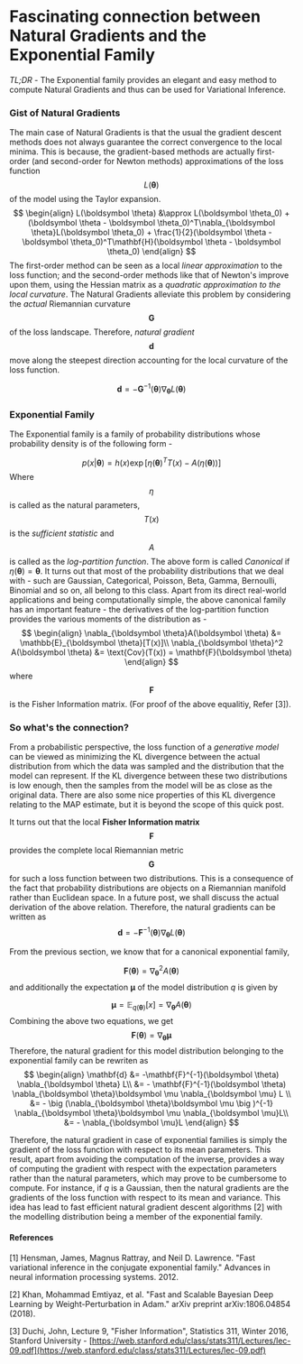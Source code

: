 # Fascinating connection between Natural Gradients and the Exponential Family

*TL;DR -* The Exponential family provides an elegant and easy method to compute Natural Gradients and thus can be used for Variational Inference.

### Gist of Natural Gradients
The main case of Natural Gradients is that the usual the gradient descent methods does not always guarantee the correct convergence to the local minima. This is because, the gradient-based methods are actually first-order (and second-order for Newton methods) approximations of the loss function $$L(\boldsymbol \theta)$$ of the model using the Taylor expansion.
$$
\begin{align}
L(\boldsymbol \theta) &\approx L(\boldsymbol \theta_0) + (\boldsymbol \theta - \boldsymbol \theta_0)^T\nabla_{\boldsymbol \theta}L(\boldsymbol \theta_0) + \frac{1}{2}(\boldsymbol \theta - \boldsymbol \theta_0)^T\mathbf{H}(\boldsymbol \theta - \boldsymbol \theta_0)
\end{align}
$$
The first-order method can be seen as a local *linear approximation* to the loss function; and the second-order methods like that of Newton's improve upon them, using the Hessian matrix as a *quadratic approximation to the local curvature*. The Natural Gradients alleviate this problem by considering the *actual* Riemannian curvature $$\mathbf{G}$$ of the loss landscape. Therefore, *natural gradient* $$\mathbf{d}$$ move along the steepest direction accounting for the local curvature of the loss function.

$$
\mathbf{d} = -\mathbf{G}^{-1}(\boldsymbol \theta)\nabla_{\boldsymbol \theta}L(\boldsymbol \theta)
$$

### Exponential Family
The Exponential family is a family of probability distributions whose probability density is of the following form -

$$
p(x|\boldsymbol \theta) = h(x)\exp \big [ \eta(\boldsymbol \theta)^T T(x) - A(\eta(\boldsymbol \theta))\big ]
$$
Where $$\eta$$ is called as the natural parameters, $$T(x)$$ is the *sufficient statistic* and $$A$$ is called as the *log-partition function*. The above form is called *Canonical* if $\eta(\boldsymbol \theta) = \boldsymbol \theta$. It turns out that most of the probability distributions that we deal with - such are Gaussian, Categorical, Poisson, Beta, Gamma, Bernoulli, Binomial and so on, all belong to this class. Apart from its direct real-world applications and being computationally simple, the above canonical family has an important feature - the derivatives of the log-partition function provides the various moments of the distribution as -
$$
\begin{align}
\nabla_{\boldsymbol \theta}A(\boldsymbol \theta) &= \mathbb{E}_{\boldsymbol \theta}[T(x)]\\
\nabla_{\boldsymbol \theta}^2 A(\boldsymbol \theta) &= \text{Cov}(T(x)) = \mathbf{F}(\boldsymbol \theta)
\end{align}
$$
where $$\mathbf{F}$$ is the Fisher Information matrix. (For proof of the above equalitiy, Refer [3]).

### So what's the connection?
From a probabilistic perspective, the loss function of a *generative model* can be viewed as minimizing the KL divergence between the actual distribution from which the data was sampled and the  distribution that the model can represent. If the KL divergence between these two distributions is low enough, then the samples from the model will be as close as the original data. There are also some nice properties of this KL divergence relating to the MAP estimate, but it is beyond the scope of this quick post.

It turns out that the local **Fisher Information matrix** $$\mathbf{F}$$ provides the complete local Riemannian metric $$\mathbf{G}$$ for such a loss function between two distributions. This is a consequence of the fact that probability distributions are objects on a Riemannian manifold rather than Euclidean space. In a future post, we shall discuss the actual derivation of the above relation. Therefore, the natural gradients can be written as
$$
\mathbf{d} = -\mathbf{F}^{-1}(\boldsymbol \theta)\nabla_{\boldsymbol \theta}L(\boldsymbol \theta)
$$

From the previous section, we know that for a canonical exponential family,

$$\mathbf{F}(\boldsymbol \theta) = \nabla_{\boldsymbol \theta}^2 A(\boldsymbol \theta)$$
and additionally the expectation $\boldsymbol \mu$ of the model distribution $q$ is given by

$$
\boldsymbol \mu = \mathbb{E}_{q(\boldsymbol \theta)}[x] = \nabla_{\boldsymbol \theta}A(\boldsymbol \theta)
$$
Combining the above two equations, we get
$$
\mathbf{F}(\boldsymbol \theta) = \nabla_{\boldsymbol \theta}\boldsymbol \mu
$$
Therefore, the natural gradient for this model distribution belonging to the exponential family can be rewriten as
$$
\begin{align}
\mathbf{d} &= -\mathbf{F}^{-1}(\boldsymbol \theta) \nabla_{\boldsymbol \theta} L\\
&= - \mathbf{F}^{-1}(\boldsymbol \theta) \nabla_{\boldsymbol \theta}\boldsymbol \mu \nabla_{\boldsymbol \mu} L \\
&= - \big (\nabla_{\boldsymbol \theta}\boldsymbol \mu \big )^{-1} \nabla_{\boldsymbol \theta}\boldsymbol \mu \nabla_{\boldsymbol \mu}L\\
&= - \nabla_{\boldsymbol \mu}L
\end{align}
$$

Therefore, the natural gradient in case of exponential families is simply the gradient of the loss function with respect to its mean parameters. This result, apart from avoiding the computation of the inverse, provides a way of computing the gradient with respect with the expectation parameters rather than the natural parameters, which may prove to be cumbersome to compute. For instance, if $q$ is a Gaussian, then the natural gradients are the gradients of the loss function with respect to its mean and variance. This idea has lead to fast efficient natural gradient descent algorithms [2] with the modelling distribution being a member of the exponential family.

#### References
[1] Hensman, James, Magnus Rattray, and Neil D. Lawrence. "Fast variational inference in the conjugate exponential family." Advances in neural information processing systems. 2012.

[2] Khan, Mohammad Emtiyaz, et al. "Fast and Scalable Bayesian Deep Learning by Weight-Perturbation in Adam." arXiv preprint arXiv:1806.04854 (2018).

[3] Duchi, John, Lecture 9, "Fisher Information", Statistics 311, Winter 2016, Stanford University - [https://web.stanford.edu/class/stats311/Lectures/lec-09.pdf](https://web.stanford.edu/class/stats311/Lectures/lec-09.pdf)
